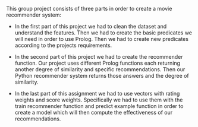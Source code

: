 This group project consists of three parts in order to create a movie recommender system:

- In the first part of this project we had to clean the dataset and understand the features. Then we had to create the basic predicates we will need in order to use Prolog. Then we had to create new predicates according to the projects requirements. 

- In the second part of this project we had to create the recommender function. Our project uses different Prolog functions each returning another degree of similarity and specific recommendations. Then our Python recommender system returns those answers and the degree of similarity.

- In the last part of this assignment we had to use vectors with rating weights and score weights. Specifically we had to use them with the train recommender function and predict example function in order to create a model which will then compute the effectiveness of our recommendations. 
